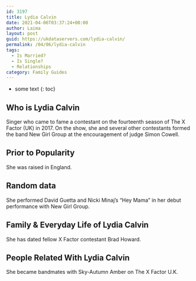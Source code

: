 ```yaml
---
id: 3197
title: Lydia Calvin
date: 2021-04-06T03:37:24+00:00
author: Laima
layout: post
guid: https://ukdataservers.com/lydia-calvin/
permalink: /04/06/lydia-calvin
tags:
  - Is Married?
  - Is Single?
  - Relationships
category: Family Guides
---
```


* some text
{: toc}


## Who is Lydia Calvin
                  
                  
                  
Singer who came to fame a contestant on the fourteenth season of The X Factor (UK) in 2017. On the show, she and several other contestants formed the band New Girl Group at the encouragement of judge Simon Cowell.
                  
              
            
              
            
                
                
                
## Prior to Popularity
                  
                  
                  
She was raised in England.
                  
              
            
              
            
                
                
                
## Random data
                  
                  
                  
She performed David Guetta and Nicki Minaj&#8217;s &#8220;Hey Mama&#8221; in her debut performance with New Girl Group. 
                  
              
            
              
            
                
                
                
## Family & Everyday Life of Lydia Calvin
                  
                  
                  
She has dated fellow X Factor contestant Brad Howard. 
                  
              
            
              
            
                
                
                
## People Related With Lydia Calvin
                  
                  
                  
She became bandmates with Sky-Autumn Amber on The X Factor U.K. 
                  
              
            
              
            
                
              
            
              
              
            
            
              
            
          
          
          